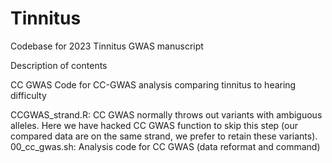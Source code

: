 # Tinnitus  
Codebase for 2023 Tinnitus GWAS manuscript

Description of contents

CC GWAS
Code for CC-GWAS analysis comparing tinnitus to hearing difficulty

CCGWAS_strand.R: CC GWAS normally throws out variants with ambiguous alleles. Here we have hacked CC GWAS function to skip this step (our compared data are on the same strand, we prefer to retain these variants).
00_cc_gwas.sh: Analysis code for CC GWAS (data reformat and command)
